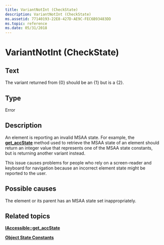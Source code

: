 ```yaml
---
title: VariantNotInt (CheckState)
description: VariantNotInt (CheckState)
ms.assetid: 77140193-22E8-427D-AE9C-FEC6B93483DD
ms.topic: reference
ms.date: 05/31/2018
---
```


# VariantNotInt (CheckState)

## Text

The variant returned from {0} should be an {1} but is a {2}.

## Type

Error

## Description

An element is reporting an invalid MSAA state. For example, the [**get\_accState**](/windows/desktop/api/Oleacc/nf-oleacc-iaccessible-get_accstate) method used to retrieve the MSAA state of an element should return an integer value that represents one of the MSAA state constants, but is returning another variant instead.

This issue causes problems for people who rely on a screen-reader and keyboard for navigation because an incorrect element state might be reported to the user.

## Possible causes

The element or its parent has an MSAA state set inappropriately.

## Related topics

<dl> <dt>

[**IAccessible::get\_accState**](/windows/desktop/api/Oleacc/nf-oleacc-iaccessible-get_accstate)
</dt> <dt>

[**Object State Constants**](object-state-constants.md)
</dt> </dl>

 

 




